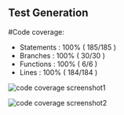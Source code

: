 ## Test Generation

#Code coverage:
- Statements   : 100% ( 185/185 )
- Branches     : 100% ( 30/30 )
- Functions    : 100% ( 6/6 )
- Lines        : 100% ( 184/184 )

![code coverage screenshot1](https://cdn.pbrd.co/images/1l8UzvXU.png "Full Code Coverage1")

![code coverage screenshot2](https://cdn.pbrd.co/images/1l8WEpIG.png "Full Code Coverage2")
